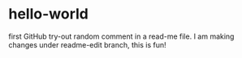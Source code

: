 # hello-world
first GitHub try-out
random comment in a read-me file.
I am making changes under readme-edit branch, this is fun!
